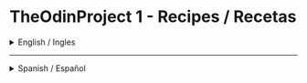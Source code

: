# TheOdinProject 1 - Recipes / Recetas


<details>
<summary>English / Ingles</summary>

### Project Description

This is the first project from *TheOdinProject* website. It involves the development of a basic webpage using only *HTML*.

### Knowledge and Technologies Applied

In this project, the following knowledge and technologies were used:

- File organization within a project
- Basic HTML: Use of tags \<h1>, \<p>, \<a>, \<img>, \<ol>, \<ul>
- Git: Use of console commands *git add*, *git push*, *git commit*
- Github: Using and publishing the project on [*Github*](https://github.com)
- Markdown: Using Markdown to document the project

### Usage and Instructions

To view this project in your local browser, follow these steps:

1. Download or clone this repository to your local machine.

2. Navigate to the project folder.

3. Open the *index.html* file in your browser.

### References

All recipes used in this project were taken from: [AllRecipes](https://www.allrecipes.com/)

</details>

---

<details>
<summary>Spanish / Español</summary>

### Descripcion del proyecto
Este es el primer proyecto perteneciente a la web *TheOdinProject*. Consiste en el desarrollo de una página web básica utilizando unicamente *HTML*.
### Conocimientos y tecnologias aplicadas
En este proyecto se utilizaron conocimientos de: 
- Organizacion de archivos dentro de un proyecto
- HTML basico: Uso de etiquetas \<h1>, \<p>,  \<a>, \<img>, \<ol>, \<ul>
- Git: Uso de comandos por consola *git add*, *git push*, *git commit*
- Github: Utilizacion y publicacion del proyecto en [*Github*](https://github.com)
- Markdown: Uso de *Markdown* para documentar el proyecto
### Utilizacion y uso
Para visualizar este proyecto en tu navegador local, sigue estos pasos:

1. Descarga o clona este repositorio en tu máquina local.

2. Navega a la carpeta del proyecto.

3. Abre el archivo *index.html* en tu navegador.

### Referencias

Todas las recetas usadas en este proyecto fueron extraidas de: [AllRecipes](https://www.allrecipes.com/)

</details>